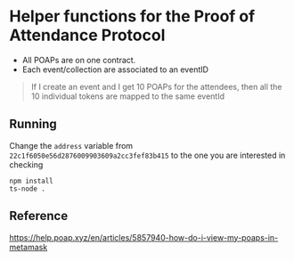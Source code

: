 # Helper functions for the Proof of Attendance Protocol

- All POAPs are on one contract.
- Each event/collection are associated to an eventID

> If I create an event and I get 10 POAPs for the attendees, then all the 10 individual tokens are mapped to the same eventId

## Running

Change the `address` variable from `22c1f6050e56d2876009903609a2cc3fef83b415` to the one you are interested in checking

```shell
npm install
ts-node .
```

## Reference

<https://help.poap.xyz/en/articles/5857940-how-do-i-view-my-poaps-in-metamask>
